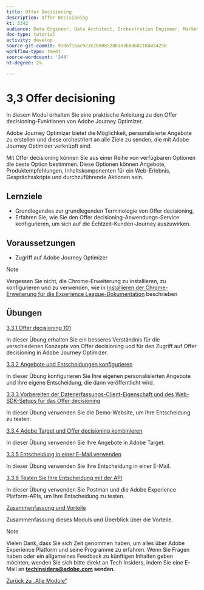 ```yaml
---
title: Offer Decisioning
description: Offer Decisioning
kt: 5342
audience: Data Engineer, Data Architect, Orchestration Engineer, Marketer
doc-type: tutorial
activity: develop
source-git-commit: 91dbf1aac923c26608528b163bbd68218d45425b
workflow-type: tm+mt
source-wordcount: '344'
ht-degree: 2%

---
```


# 3,3 Offer decisioning

In diesem Modul erhalten Sie eine praktische Anleitung zu den Offer decisioning-Funktionen von Adobe Journey Optimizer.

Adobe Journey Optimizer bietet die Möglichkeit, personalisierte Angebote zu erstellen und diese orchestriert an alle Ziele zu senden, die mit Adobe Journey Optimizer verknüpft sind.

Mit Offer decisioning können Sie aus einer Reihe von verfügbaren Optionen die beste Option bestimmen. Diese Optionen können Angebote, Produktempfehlungen, Inhaltskomponenten für ein Web-Erlebnis, Gesprächsskripte und durchzuführende Aktionen sein.

## Lernziele

- Grundlegendes zur grundlegenden Terminologie von Offer decisioning,
- Erfahren Sie, wie Sie den Offer decisioning-Anwendungs-Service konfigurieren, um sich auf die Echtzeit-Kunden-Journey auszuwirken.

## Voraussetzungen

- Zugriff auf Adobe Journey Optimizer

>[!NOTE]
>
>Vergessen Sie nicht, die Chrome-Erweiterung zu installieren, zu konfigurieren und zu verwenden, wie in [Installieren der Chrome-Erweiterung für die Experience League-Dokumentation](../../getting-started/gettingstarted/ex1.md) beschrieben

## Übungen

[3.3.1 Offer decisioning 101](./ex1.md)

In dieser Übung erhalten Sie ein besseres Verständnis für die verschiedenen Konzepte von Offer decisioning und für den Zugriff auf Offer decisioning in Adobe Journey Optimizer.

[3.3.2 Angebote und Entscheidungen konfigurieren](./ex2.md)

In dieser Übung konfigurieren Sie Ihre eigenen personalisierten Angebote und Ihre eigene Entscheidung, die dann veröffentlicht wird.

[3.3.3 Vorbereiten der Datenerfassungs-Client-Eigenschaft und des Web-SDK-Setups für das Offer decisioning](./ex3.md)

In dieser Übung verwenden Sie die Demo-Website, um Ihre Entscheidung zu testen.

[3.3.4 Adobe Target und Offer decisioning kombinieren](./ex4.md)

In dieser Übung verwenden Sie Ihre Angebote in Adobe Target.

[3.3.5 Entscheidung in einer E-Mail verwenden](./ex5.md)

In dieser Übung verwenden Sie Ihre Entscheidung in einer E-Mail.

[3.3.6 Testen Sie Ihre Entscheidung mit der API](./ex6.md)

In dieser Übung verwenden Sie Postman und die Adobe Experience Platform-APIs, um Ihre Entscheidung zu testen.

[Zusammenfassung und Vorteile](./summary.md)

Zusammenfassung dieses Moduls und Überblick über die Vorteile.

>[!NOTE]
>
>Vielen Dank, dass Sie sich Zeit genommen haben, um alles über Adobe Experience Platform und seine Programme zu erfahren. Wenn Sie Fragen haben oder ein allgemeines Feedback zu künftigen Inhalten geben möchten, wenden Sie sich bitte direkt an Tech Insiders, indem Sie eine E-Mail an **techinsiders@adobe.com senden**.

[Zurück zu „Alle Module“](../../../overview.md)
